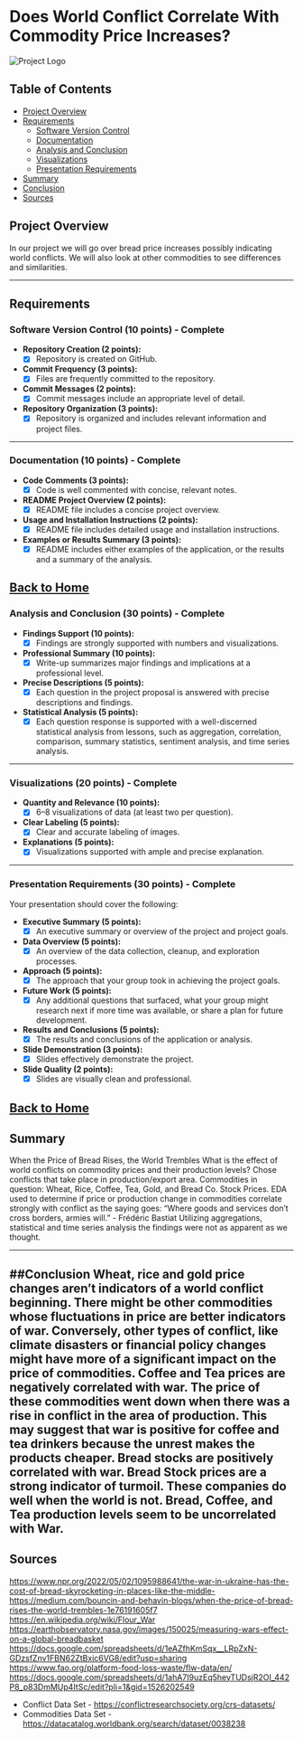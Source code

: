 # Does World Conflict Correlate With Commodity Price Increases?

![Project Logo](https://www.thoughtco.com/thmb/ZI7aJd2MdrKaIQYpwAW2G4RSveQ=/1500x0/filters:no_upscale():max_bytes(150000):strip_icc()/battle-of-ia-drang-large-56a61b303df78cf7728b5def.jpg)

## Table of Contents
- [Project Overview](#project-overview)
- [Requirements](#requirements)
  - [Software Version Control](#software-version-control-10-points---complete)
  - [Documentation](#documentation-10-points---complete)
  - [Analysis and Conclusion](#analysis-and-conclusion-30-points---complete)
  - [Visualizations](#visualizations-20-points---complete)
  - [Presentation Requirements](#presentation-requirements-30-points---complete)
- [Summary](#summary)
- [Conclusion](#conclusion)
- [Sources](#sources)

## Project Overview
In our project we will go over bread price increases possibly indicating world conflicts.
We will also look at other commodities to see differences and similarities.

---

## Requirements

### Software Version Control (10 points) - **Complete**
- **Repository Creation (2 points):**
  - [x] Repository is created on GitHub.
- **Commit Frequency (3 points):**
  - [x] Files are frequently committed to the repository.
- **Commit Messages (2 points):**
  - [x] Commit messages include an appropriate level of detail.
- **Repository Organization (3 points):**
  - [x] Repository is organized and includes relevant information and project files.

---

### Documentation (10 points) - **Complete**
- **Code Comments (3 points):**
  - [x] Code is well commented with concise, relevant notes.
- **README Project Overview (2 points):**
  - [x] README file includes a concise project overview.
- **Usage and Installation Instructions (2 points):**
  - [x] README file includes detailed usage and installation instructions.
- **Examples or Results Summary (3 points):**
  - [x] README includes either examples of the application, or the results and a summary of the analysis.

[Back to Home](#table-of-contents)
---

### Analysis and Conclusion (30 points) - **Complete**
- **Findings Support (10 points):**
  - [x] Findings are strongly supported with numbers and visualizations.
- **Professional Summary (10 points):**
  - [x] Write-up summarizes major findings and implications at a professional level.
- **Precise Descriptions (5 points):**
  - [x] Each question in the project proposal is answered with precise descriptions and findings.
- **Statistical Analysis (5 points):**
  - [x] Each question response is supported with a well-discerned statistical analysis from lessons, such as aggregation, correlation, comparison, summary statistics, sentiment analysis, and time series analysis.

---

### Visualizations (20 points) - **Complete**
- **Quantity and Relevance (10 points):**
  - [x] 6–8 visualizations of data (at least two per question).
- **Clear Labeling (5 points):**
  - [x] Clear and accurate labeling of images.
- **Explanations (5 points):**
  - [x] Visualizations supported with ample and precise explanation.

---

### Presentation Requirements (30 points) - **Complete**
Your presentation should cover the following:
- **Executive Summary (5 points):**
  - [x] An executive summary or overview of the project and project goals.
- **Data Overview (5 points):**
  - [x] An overview of the data collection, cleanup, and exploration processes.
- **Approach (5 points):**
  - [x] The approach that your group took in achieving the project goals.
- **Future Work (5 points):**
  - [x] Any additional questions that surfaced, what your group might research next if more time was available, or share a plan for future development.
- **Results and Conclusions (5 points):**
  - [x] The results and conclusions of the application or analysis.
- **Slide Demonstration (3 points):**
  - [x] Slides effectively demonstrate the project.
- **Slide Quality (2 points):**
  - [x] Slides are visually clean and professional.

[Back to Home](#table-of-contents)
---

## Summary
When the Price of Bread Rises, the World Trembles
What is the  effect of world conflicts on commodity prices and their production levels? Chose conflicts that take place in production/export area. 
Commodities in question: Wheat, Rice, Coffee, Tea, Gold, and Bread Co. Stock Prices.
EDA used to determine if price or production change in commodities correlate strongly with conflict as the saying goes: “Where goods and services don’t cross borders, armies will.” - Frédéric Bastiat
Utilizing aggregations, statistical and time series analysis the findings were not as apparent as we thought. 

---
##Conclusion
Wheat, rice and gold price changes aren’t indicators of a world conflict beginning. There might be other commodities whose fluctuations in price are better indicators of war. Conversely, other types of conflict, like climate disasters or financial policy changes might have more of a significant impact on the price of commodities.
Coffee and Tea prices are negatively correlated with war. The price of these commodities went down when there was a rise in conflict in the area of production. This may suggest that war is positive for coffee and tea drinkers because the unrest makes the products cheaper.
Bread stocks are positively correlated with war. Bread Stock prices are a strong indicator of turmoil. These companies do well when the world is not.
Bread, Coffee, and Tea production levels seem to be uncorrelated with War.
---

## Sources
https://www.npr.org/2022/05/02/1095988641/the-war-in-ukraine-has-the-cost-of-bread-skyrocketing-in-places-like-the-middle-
https://medium.com/bouncin-and-behavin-blogs/when-the-price-of-bread-rises-the-world-trembles-1e76191605f7
https://en.wikipedia.org/wiki/Flour_War
https://earthobservatory.nasa.gov/images/150025/measuring-wars-effect-on-a-global-breadbasket
https://docs.google.com/spreadsheets/d/1eAZfhKmSqx__LRpZxN-GDzsfZnv1FBN62ZtBxjc6VG8/edit?usp=sharing
https://www.fao.org/platform-food-loss-waste/flw-data/en/
https://docs.google.com/spreadsheets/d/1ahA7I9uzEq5heyTUDsjR2OI_442P8_p83DmMUp4ItSc/edit?pli=1&gid=1526202549
* Conflict Data Set - https://conflictresearchsociety.org/crs-datasets/
* Commodities Data Set - https://datacatalog.worldbank.org/search/dataset/0038238
